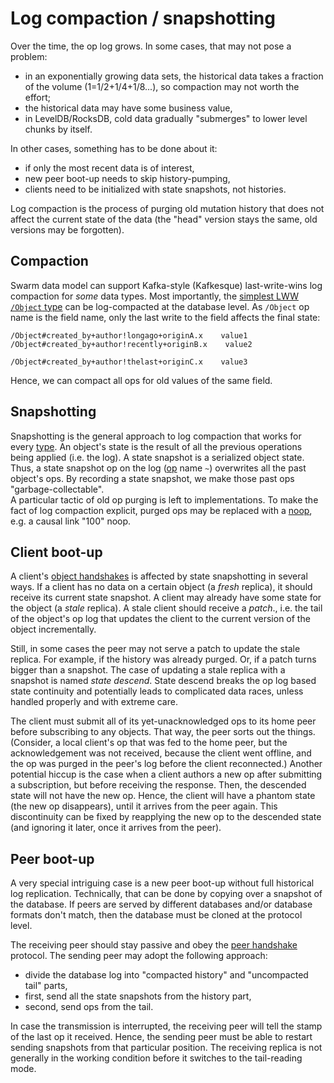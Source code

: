 # Log compaction / snapshotting

Over the time, the op log grows.
In some cases, that may not pose a problem:

* in an exponentially growing data sets, the historical data takes a fraction of the volume (1=1/2+1/4+1/8...), so compaction may not worth the effort;
* the historical data may have some business value,
* in LevelDB/RocksDB, cold data gradually "submerges" to lower level chunks by itself.

In other cases, something has to be done about it:

* if only the most recent data is of interest,
* new peer boot-up needs to skip history-pumping,
* clients need to be initialized with state snapshots, not histories.

Log compaction is the process of purging old mutation history that does not affect the current state of the data (the "head" version stays the same, old versions may be forgotten).

## Compaction

Swarm data model can support Kafka-style (Kafkesque) last-write-wins log compaction for *some* data types.
Most importantly, the [simplest LWW `/Object` type](types/object.md) can be log-compacted at the database level.
As `/Object` op name is the field name, only the last write to the field affects the final state:

    /Object#created_by+author!longago+originA.x    value1
    /Object#created_by+author!recently+originB.x    value2

    /Object#created_by+author!thelast+originC.x    value3

Hence, we can compact all ops for old values of the same field.

## Snapshotting

Snapshotting is the general approach to log compaction that works for every [type](rdt.md).
An object's state is the result of all the previous operations being applied (i.e. the log).
A state snapshot is a serialized object state.
Thus, a state snapshot op on the log ([op](op.md) name `~`) overwrites all the past object's ops.
By recording a state snapshot, we make those past ops "garbage-collectable".  
A particular tactic of old op purging is left to implementations.
To make the fact of log compaction explicit, purged ops may be replaced with a [noop](noop.md), e.g. a causal link "100" noop.

## Client boot-up

A client's [object handshakes](client_handshake.md) is affected by state snapshotting in several ways.
If a client has no data on a certain object (a *fresh* replica), it should receive its current state snapshot.
A client may already have some state for the object (a *stale* replica).
A stale client should receive a *patch*., i.e. the tail of the object's op log that updates the client to the current version of the object incrementally.

Still, in some cases the peer may not serve a patch to update the stale replica.
For example, if the history was already purged.
Or, if a patch turns bigger than a snapshot.
The case of updating a stale replica with a snapshot is named *state descend*.
State descend breaks the op log based state continuity and potentially leads to complicated data races, unless handled properly and with extreme care.

The client must submit all of its yet-unacknowledged ops to its home peer before subscribing to any objects.
That way, the peer sorts out the things.
(Consider, a local client's op that was fed to the home peer, but the acknowledgement was not received, because the client went offline, and the op was purged in the peer's log before the client reconnected.)
Another potential hiccup is the case when a client authors a new op after submitting a subscription, but before receiving the response.
Then, the descended state will not have the new op.
Hence, the client will have a phantom state (the new op disappears), until it arrives from the peer again.
This discontinuity can be fixed by reapplying the new op to the descended state (and ignoring it later, once it arrives from the peer).

## Peer boot-up

A very special intriguing case is a new peer boot-up without full historical log replication.
Technically, that can be done by copying over a snapshot of the database.
If peers are served by different databases and/or database formats don't match, then the database must be cloned at the protocol level.

The receiving peer should stay passive and obey the [peer handshake]([peer_handshake.md]) protocol.
The sending peer may adopt the following approach:

* divide the database log into "compacted history" and "uncompacted tail" parts,
* first, send all the state snapshots from the history part,
* second, send ops from the tail.

In case the transmission is interrupted, the receiving peer will tell the stamp of the last op it received.
Hence, the sending peer must be able to restart sending snapshots from that particular position.
The receiving replica is not generally in the working condition before it switches to the tail-reading mode.
